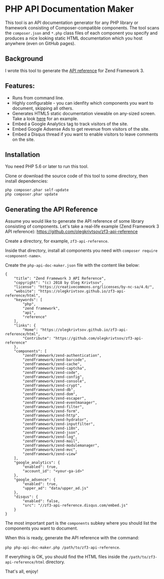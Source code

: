 # PHP API Documentation Maker

This tool is an API documentation generator for any PHP library or framework consisting of Composer-compatible components. The tool scans the `composer.json` and `*.php` class files of each component you specify and produces a nice looking static HTML documentation which you host anywhere (even on GitHub pages).

## Background

I wrote this tool to generate the [API reference](https://github.com/olegkrivtsov/zf3-api-reference) for Zend Framework 3. 

## Features:
 
 * Runs from command line.
 * Highly configurable - you can idenfity which components you want to document, skipping all others.
 * Generates HTML5 static documentation viewable on any-sized screen. Take a look [here](https://olegkrivtsov.github.io/zf3-api-reference/html/) for an example.
 * Embed a Google Analytics tag to track visitors of the site.
 * Embed Google Adsense Ads to get revenue from visitors of the site.
 * Embed a Disqus thread if you want to enable visitors to leave comments on the site.

## Installation

You need PHP 5.6 or later to run this tool.

Clone or download the source code of this tool to some directory, then install dependencies:

```
php composer.phar self-update
php composer.phar update
```

## Generating the API Reference

Assume you would like to generate the API reference of some library consisting of components. Let's take a real-life example (Zend Framework 3 API reference): https://github.com/olegkrivtsov/zf3-api-reference

Create a directory, for example, `zf3-api-reference`.

Inside that directory, install all components you need with `composer require <component-name>`.

Create the `php-api-doc-maker.json` file with the content like below:

```
{
    "title": "Zend Framework 3 API Reference",
    "copyright": "(c) 2018 by Oleg Krivtsov",
    "license": "https://creativecommons.org/licenses/by-nc-sa/4.0/",
    "website": "https://olegkrivtsov.github.io/zf3-api-reference/html",
    "keywords": [
        "php",
        "zend framework",
        "api",
        "reference"
    ],
    "links": {
        "Home": "https://olegkrivtsov.github.io/zf3-api-reference/html",
        "Contribute": "https://github.com/olegkrivtsov/zf3-api-reference"
    },
    "components": [
        "zendframework/zend-authentication",
        "zendframework/zend-barcode",
        "zendframework/zend-cache",
        "zendframework/zend-captcha",
        "zendframework/zend-code",
        "zendframework/zend-config",
        "zendframework/zend-console",
        "zendframework/zend-crypt",
        "zendframework/zend-db",
        "zendframework/zend-dom",
        "zendframework/zend-escaper",
        "zendframework/zend-eventmanager",
        "zendframework/zend-filter",
        "zendframework/zend-form",
        "zendframework/zend-http",
        "zendframework/zend-hydrator",
        "zendframework/zend-inputfilter",
        "zendframework/zend-i18n",
        "zendframework/zend-json",
        "zendframework/zend-log",
        "zendframework/zend-mail",
        "zendframework/zend-modulemanager",
        "zendframework/zend-mvc",
        "zendframework/zend-view"
    ],
    "google_analytics": {
        "enabled": true,
        "account_id": "<your-ga-id>"
    },
    "google_adsence": {
        "enabled": true, 
        "upper_ad": "data/upper_ad.js"
    },
    "disqus": {
        "enabled": false,
        "src": "//zf3-api-reference.disqus.com/embed.js"
    }
}
```

The most important part is the `components` subkey where you should list the components you want to document.

When this is ready, generate the API reference with the command:

`php php-api-doc-maker.php /path/to/zf3-api-reference`.

If everything is OK, you should find the HTML files inside the `/path/to/zf3-api-reference/html` directory.

That's all, enjoy!
